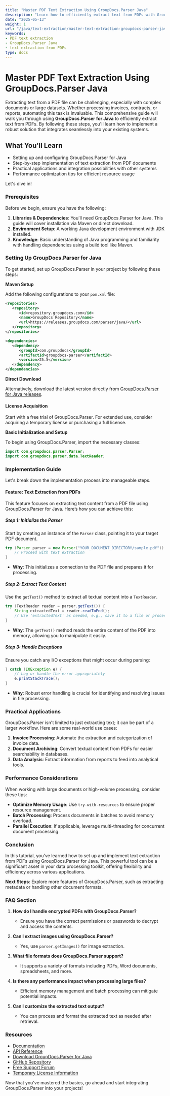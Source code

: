 ```yaml
---
title: "Master PDF Text Extraction Using GroupDocs.Parser Java"
description: "Learn how to efficiently extract text from PDFs with GroupDocs.Parser for Java. This guide covers setup, implementation, and practical applications."
date: "2025-05-13"
weight: 1
url: "/java/text-extraction/master-text-extraction-groupdocs-parser-java/"
keywords:
- PDF text extraction
- GroupDocs.Parser Java
- text extraction from PDFs
type: docs
---
```

# Master PDF Text Extraction Using GroupDocs.Parser Java

Extracting text from a PDF file can be challenging, especially with complex documents or large datasets. Whether processing invoices, contracts, or reports, automating this task is invaluable. This comprehensive guide will walk you through using **GroupDocs.Parser for Java** to efficiently extract text from PDFs. By following these steps, you'll learn how to implement a robust solution that integrates seamlessly into your existing systems.

## What You'll Learn

- Setting up and configuring GroupDocs.Parser for Java
- Step-by-step implementation of text extraction from PDF documents
- Practical applications and integration possibilities with other systems
- Performance optimization tips for efficient resource usage

Let's dive in!

### Prerequisites

Before we begin, ensure you have the following:

1. **Libraries & Dependencies**: You'll need GroupDocs.Parser for Java. This guide will cover installation via Maven or direct download.
2. **Environment Setup**: A working Java development environment with JDK installed.
3. **Knowledge**: Basic understanding of Java programming and familiarity with handling dependencies using a build tool like Maven.

### Setting Up GroupDocs.Parser for Java

To get started, set up GroupDocs.Parser in your project by following these steps:

**Maven Setup**

Add the following configurations to your `pom.xml` file:

```xml
<repositories>
   <repository>
      <id>repository.groupdocs.com</id>
      <name>GroupDocs Repository</name>
      <url>https://releases.groupdocs.com/parser/java/</url>
   </repository>
</repositories>

<dependencies>
   <dependency>
      <groupId>com.groupdocs</groupId>
      <artifactId>groupdocs-parser</artifactId>
      <version>25.5</version>
   </dependency>
</dependencies>
```

**Direct Download**

Alternatively, download the latest version directly from [GroupDocs.Parser for Java releases](https://releases.groupdocs.com/parser/java/).

#### License Acquisition

Start with a free trial of GroupDocs.Parser. For extended use, consider acquiring a temporary license or purchasing a full license.

**Basic Initialization and Setup**

To begin using GroupDocs.Parser, import the necessary classes:

```java
import com.groupdocs.parser.Parser;
import com.groupdocs.parser.data.TextReader;
```

### Implementation Guide

Let's break down the implementation process into manageable steps.

#### Feature: Text Extraction from PDFs

This feature focuses on extracting text content from a PDF file using GroupDocs.Parser for Java. Here’s how you can achieve this:

##### Step 1: Initialize the Parser

Start by creating an instance of the `Parser` class, pointing it to your target PDF document.

```java
try (Parser parser = new Parser("YOUR_DOCUMENT_DIRECTORY/sample.pdf")) {
    // Proceed with text extraction
}
```

- **Why**: This initializes a connection to the PDF file and prepares it for processing.

##### Step 2: Extract Text Content

Use the `getText()` method to extract all textual content into a `TextReader`.

```java
try (TextReader reader = parser.getText()) {
    String extractedText = reader.readToEnd();
    // Use 'extractedText' as needed, e.g., save it to a file or process further
}
```

- **Why**: The `getText()` method reads the entire content of the PDF into memory, allowing you to manipulate it easily.

##### Step 3: Handle Exceptions

Ensure you catch any I/O exceptions that might occur during parsing:

```java
} catch (IOException e) {
    // Log or handle the error appropriately
    e.printStackTrace();
}
```

- **Why**: Robust error handling is crucial for identifying and resolving issues in file processing.

### Practical Applications

GroupDocs.Parser isn't limited to just extracting text; it can be part of a larger workflow. Here are some real-world use cases:

1. **Invoice Processing**: Automate the extraction and categorization of invoice data.
2. **Document Archiving**: Convert textual content from PDFs for easier searchability in databases.
3. **Data Analysis**: Extract information from reports to feed into analytical tools.

### Performance Considerations

When working with large documents or high-volume processing, consider these tips:

- **Optimize Memory Usage**: Use `try-with-resources` to ensure proper resource management.
- **Batch Processing**: Process documents in batches to avoid memory overload.
- **Parallel Execution**: If applicable, leverage multi-threading for concurrent document processing.

### Conclusion

In this tutorial, you've learned how to set up and implement text extraction from PDFs using GroupDocs.Parser for Java. This powerful tool can be a significant asset in your data processing toolkit, offering flexibility and efficiency across various applications.

**Next Steps**: Explore more features of GroupDocs.Parser, such as extracting metadata or handling other document formats.

### FAQ Section

1. **How do I handle encrypted PDFs with GroupDocs.Parser?**
   - Ensure you have the correct permissions or passwords to decrypt and access the contents.

2. **Can I extract images using GroupDocs.Parser?**
   - Yes, use `parser.getImages()` for image extraction.

3. **What file formats does GroupDocs.Parser support?**
   - It supports a variety of formats including PDFs, Word documents, spreadsheets, and more.

4. **Is there any performance impact when processing large files?**
   - Efficient memory management and batch processing can mitigate potential impacts.

5. **Can I customize the extracted text output?**
   - You can process and format the extracted text as needed after retrieval.

### Resources

- [Documentation](https://docs.groupdocs.com/parser/java/)
- [API Reference](https://reference.groupdocs.com/parser/java)
- [Download GroupDocs.Parser for Java](https://releases.groupdocs.com/parser/java/)
- [GitHub Repository](https://github.com/groupdocs-parser/GroupDocs.Parser-for-Java)
- [Free Support Forum](https://forum.groupdocs.com/c/parser)
- [Temporary License Information](https://purchase.groupdocs.com/temporary-license/)

Now that you've mastered the basics, go ahead and start integrating GroupDocs.Parser into your projects!
